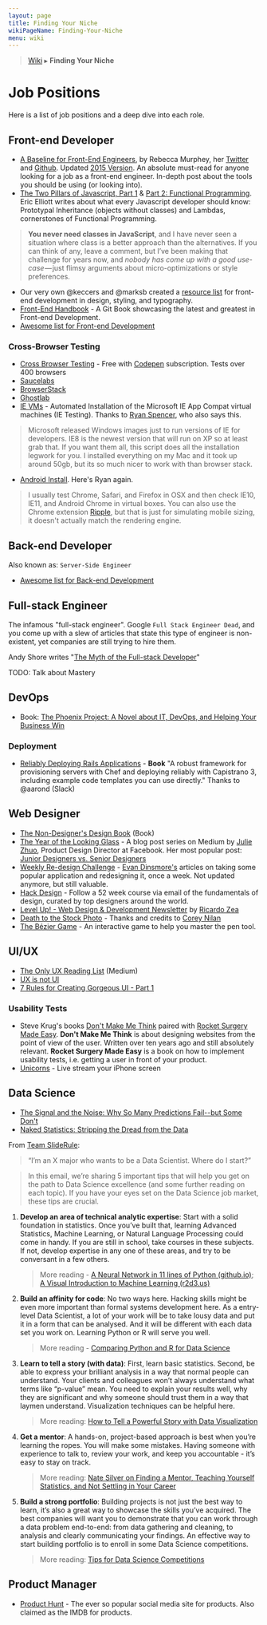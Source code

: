 ```yaml
---
layout: page
title: Finding Your Niche
wikiPageName: Finding-Your-Niche
menu: wiki
---
```


> [Wiki](Home) ▸ **Finding Your Niche**

# Job Positions

Here is a list of job positions and a deep dive into each role.

## Front-end Developer

* [A Baseline for Front-End Engineers](http://rmurphey.com/blog/2012/04/12/a-baseline-for-front-end-developers/), by Rebecca Murphey, her [Twitter](https://twitter.com/rmurphey) and [Github](https://github.com/rmurphey). Updated [2015 Version](http://rmurphey.com/blog/2015/03/23/a-baseline-for-front-end-developers-2015/). An absolute must-read for anyone looking for a job as a front-end engineer. In-depth post about the tools you should be using (or looking into).
* [The Two Pillars of Javascript, Part 1](https://medium.com/javascript-scene/the-two-pillars-of-javascript-ee6f3281e7f3) & [Part 2: Functional Programming](https://medium.com/javascript-scene/the-two-pillars-of-javascript-pt-2-functional-programming-a63aa53a41a4). Eric Elliott writes about what every Javascript developer should know: Prototypal Inheritance (objects without classes) and Lambdas, cornerstones of Functional Programming.

> **You never need classes in JavaScript**, and I have never seen a situation where class is a better approach than the alternatives. If you can think of any, leave a comment, but I’ve been making that challenge for years now, and *nobody has come up with a good use-case* — just flimsy arguments about micro-optimizations or style preferences.

* Our very own @keccers and @marksb created a [resource list](https://github.com/keccers/resource_list) for front-end development in design, styling, and typography.
* [Front-End Handbook](http://www.frontendhandbook.com/) - A Git Book showcasing the latest and greatest in Front-end Development.
* [Awesome list for Front-end Development](https://github.com/sindresorhus/awesome#front-end-development)

### Cross-Browser Testing

* [Cross Browser Testing](http://crossbrowsertesting.com/) - Free with [Codepen](http://codepen.io/) subscription. Tests over 400 browsers
* [Saucelabs](https://saucelabs.com/)
* [BrowserStack](https://www.browserstack.com/)
* [Ghostlab](http://vanamco.com/ghostlab/)
* [IE VMs](https://github.com/xdissent/ievms) - Automated Installation of the Microsoft IE App Compat virtual machines (IE Testing). Thanks to [Ryan Spencer](https://twitter.com/ryanjoelspencer), who also says this.

> Microsoft released Windows images just to run versions of IE for developers. IE8 is the newest version that will run on XP so at least grab that. If you want them all, this script does all the installation legwork for you. I installed everything on my Mac and it took up around 50gb, but its so much nicer to work with than browser stack.

* [Android Install](http://www.android-x86.org/). Here's Ryan again.

> I usually test Chrome, Safari, and Firefox in OSX and then check IE10, IE11, and Android Chrome in virtual boxes. You can also use the Chrome extension [Ripple](https://chrome.google.com/webstore/detail/ripple-emulator-beta/geelfhphabnejjhdalkjhgipohgpdnoc), but that is just for simulating mobile sizing, it doesn't actually match the rendering engine.

## Back-end Developer

Also known as: `Server-Side Engineer`

* [Awesome list for Back-end Development](https://github.com/sindresorhus/awesome#back-end-development)

## Full-stack Engineer

The infamous "full-stack engineer". Google `Full Stack Engineer Dead`, and you come up with a slew of articles that state this type of engineer is non-existent, yet companies are still trying to hire them.

Andy Shore writes "[The Myth of the Full-stack Developer](http://andyshora.com/full-stack-developers.html)"

TODO: Talk about Mastery

## DevOps

* Book: [The Phoenix Project: A Novel about IT, DevOps, and Helping Your Business Win](http://www.amazon.com/Phoenix-Project-DevOps-Helping-Business/dp/0988262509)

### Deployment

* [Reliably Deploying Rails Applications](https://leanpub.com/deploying_rails_applications) - **Book** "A robust framework for provisioning servers with Chef and deploying reliably with Capistrano 3, including example code templates you can use directly." Thanks to @aarond (Slack)

## Web Designer

* [The Non-Designer's Design Book](http://www.amazon.com/gp/product/0321534042/) (Book)
* [The Year of the Looking Glass](https://medium.com/the-year-of-the-looking-glass) - A blog post series on Medium by [Julie Zhuo](https://twitter.com/joulee), Product Design Director at Facebook. Her most popular post: [Junior Designers vs. Senior Designers](https://medium.com/the-year-of-the-looking-glass/junior-designers-vs-senior-designers-fbe483d3b51e)
* [Weekly Re-design Challenge](https://medium.com/weekly-redesign-challenge) - [Evan Dinsmore's](https://twitter.com/evandinsmore) articles on taking some popular application and redesigning it, once a week. Not updated anymore, but still valuable.
* [Hack Design](https://hackdesign.org/) - Follow a 52 week course via email of the fundamentals of design, curated by top designers around the world.
* [Level Up! - Web Design & Development Newsletter](http://tinyletter.com/levelupnewsletter) by [Ricardo Zea](https://twitter.com/ricardozea)
* [Death to the Stock Photo](http://deathtothestockphoto.com/) - Thanks and credits to [Corey Nilan](https://github.com/cen10)
* [The Bézier Game](http://bezier.method.ac/) - An interactive game to help you master the pen tool.

## UI/UX

* [The Only UX Reading List](https://medium.com/@span870/the-only-ux-reading-list-ever-d420edb3f4ff) (Medium)
* [UX is not UI](http://www.helloerik.com/ux-is-not-ui)
* [7 Rules for Creating Gorgeous UI - Part 1](https://medium.com/@erikdkennedy/7-rules-for-creating-gorgeous-ui-part-1-559d4e805cda)

### Usability Tests

* Steve Krug's books [Don't Make Me Think](http://www.amazon.com/Dont-Make-Think-Revisited-Usability/dp/0321965515) paired with [Rocket Surgery Made Easy](http://www.amazon.com/Rocket-Surgery-Made-Easy--Yourself/dp/0321657292/ref=sr_1_2?s=books&ie=UTF8&qid=1432457661&sr=1-2&keywords=krug). **Don't Make Me Think** is about designing websites from the point of view of the user. Written over ten years ago and still absolutely relevant. **Rocket Surgery Made Easy** is a book on how to implement usability tests, i.e. getting a user in front of your product.
* [Unicorns](https://unicorns.io/) - Live stream your iPhone screen

## Data Science

* [The Signal and the Noise: Why So Many Predictions Fail--but Some Don't](http://www.amazon.com/Signal-Noise-Many-Predictions-Fail--but/dp/0143125087)
* [Naked Statistics: Stripping the Dread from the Data](http://www.amazon.com/Naked-Statistics-Stripping-Dread-Data/dp/039334777X)

From [Team SlideRule](https://www.mysliderule.com/):

> “I’m an X major who wants to be a Data Scientist. Where do I start?”
 
> In this email, we’re sharing 5 important tips that will help you get on the path to Data Science excellence (and some further reading on each topic). If you have your eyes set on the Data Science job market, these tips are crucial.
 
1. **Develop an area of technical analytic expertise**: Start with a solid foundation in statistics. Once you’ve built that, learning Advanced Statistics, Machine Learning, or Natural Language Processing could come in handy. If you are still in school, take courses in these subjects. If not, develop expertise in any one of these areas, and try to be conversant in a few others.

    > More reading - [A Neural Network in 11 lines of Python (github.io)](http://iamtrask.github.io/2015/07/12/basic-python-network); [A Visual Introduction to Machine Learning (r2d3.us)](http://www.r2d3.us/visual-intro-to-machine-learning-part-1)
 
2. **Build an affinity for code**: No two ways here. Hacking skills might be even more important than formal systems development here. As a entry-level Data Scientist, a lot of your work will be to take lousy data and put it in a form that can be analysed. And it will be different with each data set you work on. Learning Python or R will serve you well.

    > More reading - [Comparing Python and R for Data Science](http://blog.dominodatalab.com/comparing-python-and-r-for-data-science)
 
3. **Learn to tell a story (with data)**:  First, learn basic statistics. Second, be able to express your brilliant analysis in a way that normal people can understand. Your clients and colleagues won’t always understand what terms like “p-value” mean. You need to explain your results well, why they are significant and why someone should trust them in a way that laymen understand. Visualization techniques can be helpful here.

    > More reading: [How to Tell a Powerful Story with Data Visualization](http://www.dtelepathy.com/blog/business/how-to-tell-a-powerful-story-with-data-visualization?__s=xotuoq4sjvkzrcdqipk1)
 
4. **Get a mentor**: A hands-on, project-based approach is best when you’re learning the ropes. You will make some mistakes. Having someone with experience to talk to, review your work, and keep you accountable - it’s easy to stay on track.

    > More reading: [Nate Silver on Finding a Mentor, Teaching Yourself Statistics, and Not Settling in Your Career](https://hbr.org/2013/09/nate-silver-on-finding-a-mentor-teaching-yourself-statistics-and-not-settling-in-your-career)
 
5. **Build a strong portfolio**: Building projects is not just the best way to learn, it’s also a great way to showcase the skills you’ve acquired. The best companies will want you to demonstrate that you can work through a data problem end-to-end: from data gathering and cleaning, to analysis and clearly communicating your findings. An effective way to start building portfolio is to enroll in some Data Science competitions.

    > More reading: [Tips for Data Science Competitions](http://www.slideshare.net/OwenZhang2/tips-for-data-science-competitions)

## Product Manager

* [Product Hunt](http://www.producthunt.com/) - The ever so popular social media site for products. Also claimed as the IMDB for products.

